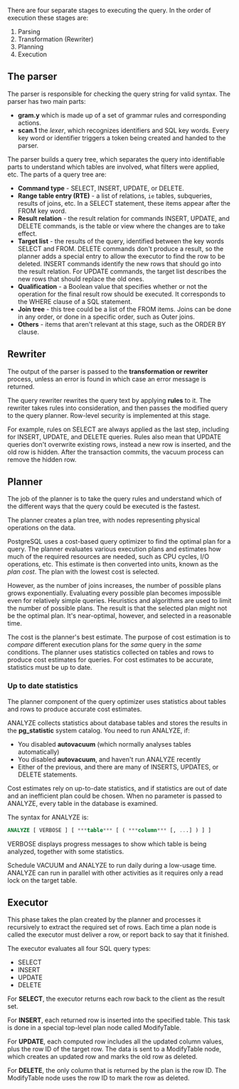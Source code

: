 There are four separate stages to executing the query. In the order of execution these stages are:

1. Parsing
1. Transformation (Rewriter)
1. Planning
1. Execution

## The parser

The parser is responsible for checking the query string for valid syntax. The parser has two main parts:

- **gram.y** which is made up of a set of grammar rules and corresponding actions.
- **scan.1** the *lexer*, which recognizes identifiers and SQL key words. Every key word or identifier triggers a token being created and handed to the parser.

The parser builds a query tree, which separates the query into identifiable parts to understand which tables are involved, what filters were applied, etc. The parts of a query tree are:

- **Command type** - SELECT, INSERT, UPDATE, or DELETE.
- **Range table entry (RTE)** - a list of relations, `ie` tables, subqueries, results of joins, etc. In a SELECT statement, these items appear after the FROM key word.
- **Result relation** - the result relation for commands INSERT, UPDATE, and DELETE commands, is the table or view where the changes are to take effect.
- **Target list** - the results of the query, identified between the key words SELECT and FROM. DELETE commands don't produce a result, so the planner adds a special entry to allow the executor to find the row to be deleted. INSERT commands identify the new rows that should go into the result relation. For UPDATE commands, the target list describes the new rows that should replace the old ones.
- **Qualification** - a Boolean value that specifies whether or not the operation for the final result row should be executed. It corresponds to the WHERE clause of a SQL statement.
- **Join tree** - this tree could be a list of the FROM items. Joins can be done in any order, or done in a specific order, such as Outer joins.
- **Others** - items that aren't relevant at this stage, such as the ORDER BY clause.

## Rewriter

The output of the parser is passed to the **transformation or rewriter** process, unless an error is found in which case an error message is returned.

The query rewriter rewrites the query text by applying **rules** to it. The rewriter takes rules into consideration, and then passes the modified query to the query planner. Row-level security is implemented at this stage.

For example, rules on SELECT are always applied as the last step, including for INSERT, UPDATE, and DELETE queries. Rules also mean that UPDATE queries don't overwrite existing rows, instead a new row is inserted, and the old row is hidden. After the transaction commits, the vacuum process can remove the hidden row.

## Planner

The job of the planner is to take the query rules and understand which of the different ways that the query could be executed is the fastest.

The planner creates a plan tree, with nodes representing physical operations on the data.

PostgreSQL uses a cost-based query optimizer to find the optimal plan for a query. The planner evaluates various execution plans and estimates how much of the required resources are needed, such as CPU cycles, I/O operations, etc. This estimate is then converted into units, known as the *plan cost*. The plan with the lowest cost is selected.

However, as the number of joins increases, the number of possible plans grows exponentially. Evaluating every possible plan becomes impossible even for relatively simple queries. Heuristics and algorithms are used to limit the number of possible plans. The result is that the selected plan might not be the optimal plan. It's near-optimal, however, and selected in a reasonable time.

The cost is the planner's best estimate. The purpose of cost estimation is to *compare* different execution plans for the *same* query in the *same* conditions. The planner uses statistics collected on tables and rows to produce cost estimates for queries. For cost estimates to be accurate, statistics must be up to date.

### Up to date statistics

The planner component of the query optimizer uses statistics about tables and rows to produce accurate cost estimates.

ANALYZE collects statistics about database tables and stores the results in the **pg_statistic** system catalog. You need to run ANALYZE, if:

- You disabled **autovacuum** (which normally analyses tables automatically)
- You disabled **autovacuum**, and haven't run ANALYZE recently
- Either of the previous, and there are many of INSERTS, UPDATES, or DELETE statements.

Cost estimates rely on up-to-date statistics, and if statistics are out of date and an inefficient plan could be chosen. When no parameter is passed to ANALYZE, every table in the database is examined.

The syntax for ANALYZE is:

```sql
ANALYZE [ VERBOSE ] [ ***table*** [ ( ***column*** [, ...] ) ] ]
```

VERBOSE displays progress messages to show which table is being analyzed, together with some statistics.

Schedule VACUUM and ANALYZE to run daily during a low-usage time. ANALYZE can run in parallel with other activities as it requires only a read lock on the target table.

## Executor

This phase takes the plan created by the planner and processes it recursively to extract the required set of rows. Each time a plan node is called the executor must deliver a row, or report back to say that it finished.

The executor evaluates all four SQL query types:

- SELECT
- INSERT
- UPDATE
- DELETE

For **SELECT**, the executor returns each row back to the client as the result set.

For **INSERT**, each returned row is inserted into the specified table. This task is done in a special top-level plan node called ModifyTable.

For **UPDATE**, each computed row includes all the updated column values, plus the row ID of the target row. The data is sent to a ModifyTable node, which creates an updated row and marks the old row as deleted.

For **DELETE**, the only column that is returned by the plan is the row ID. The ModifyTable node uses the row ID to mark the row as deleted.

